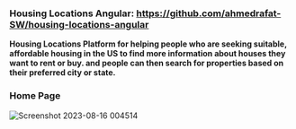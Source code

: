 ### Housing Locations Angular: https://github.com/ahmedrafat-SW/housing-locations-angular

**Housing Locations Platform for helping people who are seeking suitable,
affordable housing in the US to find more information about houses they want 
to rent or buy. and people can then search for properties based on their preferred city or state.**
### Home Page
![Screenshot 2023-08-16 004514](https://github.com/ahmedrafat-SW/housing-locations-spring-api/assets/129176607/6b31ba17-ff5e-4cf4-8aaf-44fb49d845e9)


